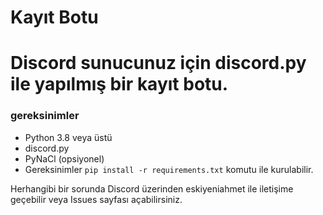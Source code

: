 # Kayıt Botu

# Discord sunucunuz için discord.py ile yapılmış bir kayıt botu.

### gereksinimler
- Python 3.8 veya üstü
- discord.py
- PyNaCl (opsiyonel)
- Gereksinimler `pip install -r requirements.txt` komutu ile kurulabilir.

Herhangibi bir sorunda Discord üzerinden eskiyeniahmet ile iletişime geçebilir veya Issues sayfası açabilirsiniz.
